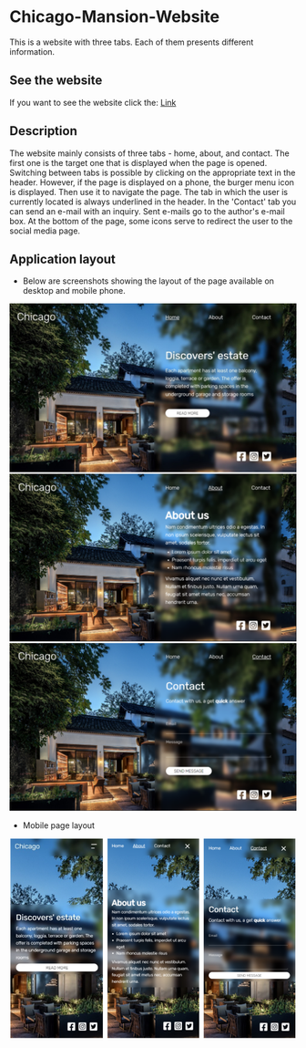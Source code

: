 # Chicago-Mansion-Website

This is a website with three tabs. Each of them presents different information.

## See the website

If you want to see the website click the:
[Link](https://weronikaczepiela.github.io/Chicago-Mansion-Website/)

## Description

The website mainly consists of three tabs - home, about, and contact. The first one is the target one that is displayed when the page is opened. Switching between tabs is possible by clicking on the appropriate text in the header. However, if the page is displayed on a phone, the burger menu icon is displayed. Then use it to navigate the page.
The tab in which the user is currently located is always underlined in the header.
In the 'Contact' tab you can send an e-mail with an inquiry. Sent e-mails go to the author's e-mail box.
At the bottom of the page, some icons serve to redirect the user to the social media page.

##  Application layout

* Below are screenshots showing the layout of the page available on desktop and mobile phone.

![home_desktop.jpg](public%2Fhome_desktop.jpg)
![about_desktop.png](public%2Fabout_desktop.png)
![contact_desktop.png](public%2Fcontact_desktop.png)

* Mobile page layout

![mobile.png](public%2Fmobile.png)


